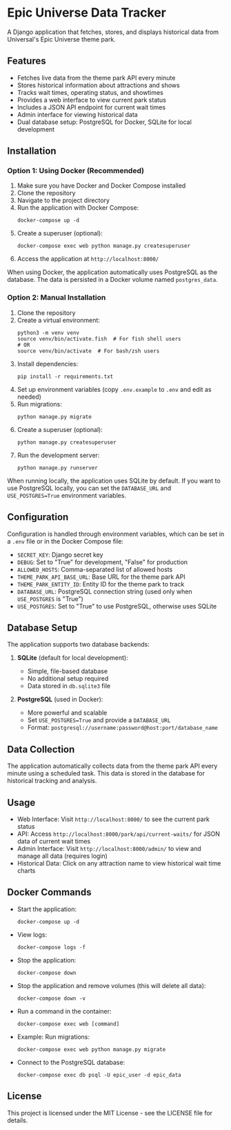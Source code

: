 # Epic Universe Data Tracker

A Django application that fetches, stores, and displays historical data from Universal's Epic Universe theme park.

## Features

- Fetches live data from the theme park API every minute
- Stores historical information about attractions and shows
- Tracks wait times, operating status, and showtimes
- Provides a web interface to view current park status
- Includes a JSON API endpoint for current wait times
- Admin interface for viewing historical data
- Dual database setup: PostgreSQL for Docker, SQLite for local development

## Installation

### Option 1: Using Docker (Recommended)

1. Make sure you have Docker and Docker Compose installed
2. Clone the repository
3. Navigate to the project directory
4. Run the application with Docker Compose:
   ```
   docker-compose up -d
   ```
5. Create a superuser (optional):
   ```
   docker-compose exec web python manage.py createsuperuser
   ```
6. Access the application at `http://localhost:8000/`

When using Docker, the application automatically uses PostgreSQL as the database. The data is persisted in a Docker volume named `postgres_data`.

### Option 2: Manual Installation

1. Clone the repository
2. Create a virtual environment:
   ```
   python3 -m venv venv
   source venv/bin/activate.fish  # For fish shell users
   # OR
   source venv/bin/activate  # For bash/zsh users
   ```
3. Install dependencies:
   ```
   pip install -r requirements.txt
   ```
4. Set up environment variables (copy `.env.example` to `.env` and edit as needed)
5. Run migrations:
   ```
   python manage.py migrate
   ```
6. Create a superuser (optional):
   ```
   python manage.py createsuperuser
   ```
7. Run the development server:
   ```
   python manage.py runserver
   ```

When running locally, the application uses SQLite by default. If you want to use PostgreSQL locally, you can set the `DATABASE_URL` and `USE_POSTGRES=True` environment variables.

## Configuration

Configuration is handled through environment variables, which can be set in a `.env` file or in the Docker Compose file:

- `SECRET_KEY`: Django secret key
- `DEBUG`: Set to "True" for development, "False" for production
- `ALLOWED_HOSTS`: Comma-separated list of allowed hosts
- `THEME_PARK_API_BASE_URL`: Base URL for the theme park API
- `THEME_PARK_ENTITY_ID`: Entity ID for the theme park to track
- `DATABASE_URL`: PostgreSQL connection string (used only when `USE_POSTGRES` is "True")
- `USE_POSTGRES`: Set to "True" to use PostgreSQL, otherwise uses SQLite

## Database Setup

The application supports two database backends:

1. **SQLite** (default for local development):
   - Simple, file-based database
   - No additional setup required
   - Data stored in `db.sqlite3` file

2. **PostgreSQL** (used in Docker):
   - More powerful and scalable
   - Set `USE_POSTGRES=True` and provide a `DATABASE_URL`
   - Format: `postgresql://username:password@host:port/database_name`

## Data Collection

The application automatically collects data from the theme park API every minute using a scheduled task. This data is stored in the database for historical tracking and analysis.

## Usage

- Web Interface: Visit `http://localhost:8000/` to see the current park status
- API: Access `http://localhost:8000/park/api/current-waits/` for JSON data of current wait times
- Admin Interface: Visit `http://localhost:8000/admin/` to view and manage all data (requires login)
- Historical Data: Click on any attraction name to view historical wait time charts

## Docker Commands

- Start the application:
  ```
  docker-compose up -d
  ```

- View logs:
  ```
  docker-compose logs -f
  ```

- Stop the application:
  ```
  docker-compose down
  ```

- Stop the application and remove volumes (this will delete all data):
  ```
  docker-compose down -v
  ```

- Run a command in the container:
  ```
  docker-compose exec web [command]
  ```
  
- Example: Run migrations:
  ```
  docker-compose exec web python manage.py migrate
  ```

- Connect to the PostgreSQL database:
  ```
  docker-compose exec db psql -U epic_user -d epic_data
  ```

## License

This project is licensed under the MIT License - see the LICENSE file for details. 